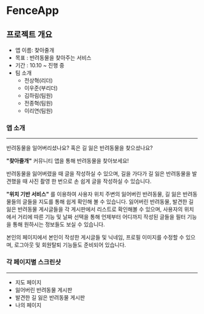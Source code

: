 # FenceApp

## 프로젝트 개요

- 앱 이름: 찾아줄개
- 목표 : 반려동물을 찾아주는 서비스
- 기간 : 10.10 ~ 진행 중
- 팀 소개
    - 전상혁(리더)
    - 이우준(부리더)
    - 김하림(팀원)
    - 전종혁(팀원)
    - 이리연(팀원)

### 앱 소개
-----
반려동물을 일어버리셨나요? 혹은 길 잃은 반려동물을 찾으셨나요?

**"찾아줄개"** 커뮤니티 앱을 통해 반려동물을 찾아보세요!

반려동물을 잃어버렸을 때 글을 작성하실 수 있으며, 길을 가다가 길 잃은 반려동물을 발견했을 때 사진 촬영 한 번으로 손 쉽게 글을 작성하실 수 있습니다.

**"위치 기반 서비스"**
를 이용하여 사용자 위치 주변의 잃어버린 반려동물, 길 잃은 반려동물들의 글들을 지도를 통해 쉽게 확인해 볼 수 있습니다.
잃어버린 반려동물, 발견한 길 잃은 반려동물 게시글들을 각 게시판에서 리스트로 확인해볼 수 있으며, 사용자의 위치에서 거리에 따른 기능 및 날짜 선택을 통해 언제부터 어디까지 작성된 글들을 필터 기능을 통해 원하시는 정보들도 보실 수 있습니다.

본인의 페이지에서 본인이 작성한 게시글들 및 닉네임, 프로필 이미지를 수정할 수 있으며, 로그아웃 및 회원탈퇴 기능들도 준비되어 있습니다.


### 각 페이지별 스크린샷
-----
- 지도 페이지
- 잃어버린 반려동물 게시판
- 발견한 길 잃은 반려동물 게시판
- 나의 페이지

<!-- ### ✅ 프로젝트 결과

#### 각 페이지 이미지
- MainPage
  
  <img src = "https://github.com/wnsdud0721/Swift_HelloWorld/assets/92636626/399b83cc-f3dc-4b80-86c5-315808ce145f" width = "25%" height = "25%"> <img src = "https://github.com/wnsdud0721/Swift_Memo/assets/92636626/7d03fb05-dc32-4760-bfba-3ba1199dfecc" width = "25%" height = "25%">

- DetailPage

  <img src = "https://github.com/wnsdud0721/Swift_Memo/assets/92636626/195a8060-a600-4c1e-8b03-1b1f1c872de5" width = "25%" height = "25%"> <img src = "https://github.com/wnsdud0721/Swift_Memo/assets/92636626/38fa2db3-063a-4c3e-8664-1e86c4b142bb" width = "25%" height = "25%">
  
- CreatePage

  <img src = "https://github.com/wnsdud0721/Swift_Memo/assets/92636626/d5b1e40c-aa4e-4066-ac51-7732413d2250" width = "25%" height = "25%"> <img src = "https://github.com/wnsdud0721/Swift_Memo/assets/92636626/b4cb2b60-bcc0-4ab8-9839-aeadfe7dfd80" width = "25%" height = "25%"> <img src = "https://github.com/wnsdud0721/Swift_Memo/assets/92636626/44a515f9-34d6-4555-966c-1240cd1bbc99" width = "25%" height = "25%">
  
- MyPage

  <img src = "https://github.com/wnsdud0721/Swift_Memo/assets/92636626/acfe3ac8-ed39-4c16-923c-78fe54447cca" width = "25%" height = "25%"> <img src = "https://github.com/wnsdud0721/Swift_Memo/assets/92636626/f7d0e434-52c9-48a3-9b33-874522162373" width = "25%" height = "25%"> <img src = "https://github.com/wnsdud0721/Swift_Memo/assets/92636626/cf95ef49-7551-46b4-b665-02d45710e390" width = "25%" height = "25%">
  
- MyEditPage

  <img src = "https://github.com/wnsdud0721/Swift_Memo/assets/92636626/c05e8da7-86d9-4881-a02e-fc9ebf049066" width = "25%" height = "25%"> <img src = "https://github.com/wnsdud0721/Swift_Memo/assets/92636626/d629d6e5-dbd3-4cdb-bf21-8599b271195e" width = "25%" height = "25%"> <img src = "https://github.com/wnsdud0721/Swift_Memo/assets/92636626/463f45ce-a2f6-4136-bf01-13bedfd0b9ac" width = "25%" height = "25%"> -->

<!-- 
### ✅ Keep

- 기획 시, 활발한 의사표현
- 팀원들의 의견 존중
- 공용으로 사용하는 Class나 변수명 정하기
- UX를 고려하여 UI 구현하기(ex. 키보드 사용 시, 화면 올라가기 등)
- 발생한 버그를 포기하지 않고, 끝까지 디버깅하기

### ✅ Problem

1) 문제
- 화면 간의 이동 시, 데이터가 원활하게 같이 이동하지 않음
- GitHub 사용 시, 특정 파일만 Push하는 과정에서 오류가 발생

2) 원인
- 공용으로 정한 데이터의 활용 방법이나, 변수명을 제대로 지키지 않음
- GitHub의 활용 능력과 기능에 대한 정보 부족

3) 해결
- 데이터의 구조와 변수명을 수정, 팀원간의 ViewController의 구성요소 수정
- GUI가 아닌 CLI를 이용하여 Push, PR 생성하여 Merge

### ✅ Try

- 사전에 정한 데이터 규격에 맞춰 코드 작성
- 코드 규칙을 정해서 코드 작성
- GitHub 브랜치 전략 사용
- HIG에 맞춰, UI의 디테일한 요소들을 구현하기
- 디자인 패턴 사용하기 -->
